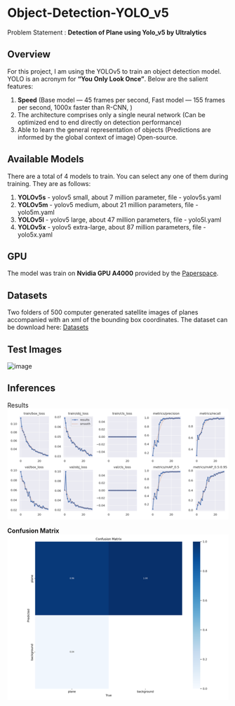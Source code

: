 # Object-Detection-YOLO_v5
Problem Statement : <b>Detection of Plane using Yolo_v5 by Ultralytics</b>
## Overview
For this project, I am using the YOLOv5 to train an object detection model. YOLO is an acronym for <b>“You Only Look Once”</b>. Below are the salient features:

1. <b>Speed</b> (Base model — 45 frames per second, Fast model — 155 frames per second, 1000x faster than R-CNN, ) <br>
2. The architecture comprises only a single neural network (Can be optimized end to end directly on detection performance)<br>
3. Able to learn the general representation of objects (Predictions are informed by the global context of image)
Open-source.

## Available Models
There are a total of 4 models to train. You can select any one of them during training. They are as follows:<br>

1. <b>YOLOv5s</b> - yolov5 small, about 7 million parameter, file - yolov5s.yaml<br>
2. <b>YOLOv5m</b> - yolov5 medium, about 21 million parameters, file - yolo5m.yaml<br>
3. <b>YOLOv5l</b> - yolov5 large, about 47 million parameters, file - yolo5l.yaml<br>
4. <b>YOLOv5x</b> - yolov5 extra-large, about 87 million parameters, file - yolo5x.yaml<br>


## GPU
The model was train on <b>Nvidia GPU A4000</b> provided by the <a href='www.paperspace.com'>Paperspace</a>.


## Datasets
Two folders of 500 computer generated satellite images of planes accompanied with an xml of the bounding box coordinates.
The dataset can be download here: <a href='https://www.kaggle.com/aceofspades914/cgi-planes-in-satellite-imagery-w-bboxes'> Datasets </a>


## Test Images
![image](https://github.com/dwivedi1997/Plane-Detection/assets/47722937/5aa74214-421c-4f09-b0e3-34e8a8d4c814)

## Inferences
Results
![image](https://github.com/dwivedi1997/Plane-Detection/blob/master/results/results.png?raw=true)

<b> Confusion Matrix </b>
![image](https://github.com/dwivedi1997/Plane-Detection/blob/master/results/confusion_matrix.png?raw=true)
